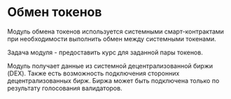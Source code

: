 # Обмен токенов

Модуль обмена токенов используется системными смарт-контрактами при необходимости выполнить обмен между системными токенами.

Задача модуля - предоставить курс для заданной пары токенов.

Модуль получает данные из системной децентрализованной биржи (DEX). Также есть возможность подключения сторонних децентрализованных бирж. Биржа может быть подключена только по результату голосования валидаторов.
